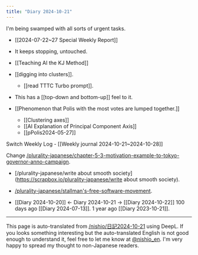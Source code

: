 ```yaml
---
title: "Diary 2024-10-21"
---
```



I'm being swamped with all sorts of urgent tasks.

- [[2024-07-22~27 Special Weekly Report]]
- It keeps stopping, untouched.

- [[Teaching AI the KJ Method]]
- [[digging into clusters]].
    - [[read TTTC Turbo prompt]].
- This has a [[top-down and bottom-up]] feel to it.


- [[Phenomenon that Polis with the most votes are lumped together.]]
    - [[Clustering axes]]
    - [[AI Explanation of Principal Component Axis]]
    - [[pPolis2024-05-27]]

Switch Weekly Log
    - [[Weekly journal 2024-10-21~2024-10-28]]


Change [/plurality-japanese/chapter-5-3-motivation-example-to-tokyo-governor-anno-campaign](https://scrapbox.io/plurality-japanese/chapter-5-3-motivation-example-to-tokyo-governor-anno-campaign).
- [/plurality-japanese/write about smooth society](https://scrapbox.io/plurality-japanese/write about smooth society).
- [/plurality-japanese/stallman's-free-software-movement](https://scrapbox.io/plurality-japanese/stallman's-free-software-movement).

- [[Diary 2024-10-20]] ← Diary 2024-10-21 → [[Diary 2024-10-22]]
100 days ago [[Diary 2024-07-13]].
1 year ago [[Diary 2023-10-21]].
---
This page is auto-translated from [/nishio/日記2024-10-21](https://scrapbox.io/nishio/日記2024-10-21) using DeepL. If you looks something interesting but the auto-translated English is not good enough to understand it, feel free to let me know at [@nishio_en](https://twitter.com/nishio_en). I'm very happy to spread my thought to non-Japanese readers.